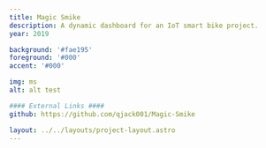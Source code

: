 ```yaml
---
title: Magic Smike
description: A dynamic dashboard for an IoT smart bike project.
year: 2019

background: '#fae195'
foreground: '#000'
accent: '#000'

img: ms
alt: alt test

#### External Links ####
github: https://github.com/qjack001/Magic-Smike

layout: ../../layouts/project-layout.astro
---
```

